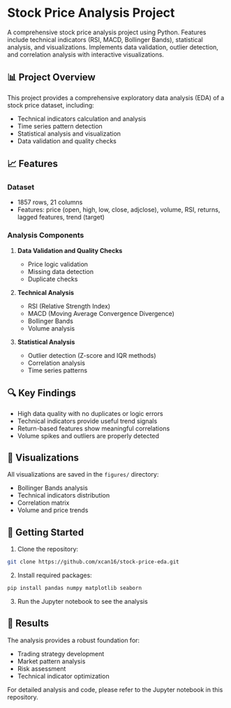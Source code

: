 # Stock Price Analysis Project

A comprehensive stock price analysis project using Python. Features include technical indicators (RSI, MACD, Bollinger Bands), statistical analysis, and visualizations. Implements data validation, outlier detection, and correlation analysis with interactive visualizations.

## 📊 Project Overview

This project provides a comprehensive exploratory data analysis (EDA) of a stock price dataset, including:
- Technical indicators calculation and analysis
- Time series pattern detection
- Statistical analysis and visualization
- Data validation and quality checks

## 📈 Features

### Dataset
- 1857 rows, 21 columns
- Features: price (open, high, low, close, adjclose), volume, RSI, returns, lagged features, trend (target)

### Analysis Components
1. **Data Validation and Quality Checks**
   - Price logic validation
   - Missing data detection
   - Duplicate checks

2. **Technical Analysis**
   - RSI (Relative Strength Index)
   - MACD (Moving Average Convergence Divergence)
   - Bollinger Bands
   - Volume analysis

3. **Statistical Analysis**
   - Outlier detection (Z-score and IQR methods)
   - Correlation analysis
   - Time series patterns

## 🔍 Key Findings

- High data quality with no duplicates or logic errors
- Technical indicators provide useful trend signals
- Return-based features show meaningful correlations
- Volume spikes and outliers are properly detected

## 📸 Visualizations

All visualizations are saved in the `figures/` directory:
- Bollinger Bands analysis
- Technical indicators distribution
- Correlation matrix
- Volume and price trends

## 🚀 Getting Started

1. Clone the repository:
```bash
git clone https://github.com/xcan16/stock-price-eda.git
```

2. Install required packages:
```bash
pip install pandas numpy matplotlib seaborn
```

3. Run the Jupyter notebook to see the analysis

## 📝 Results

The analysis provides a robust foundation for:
- Trading strategy development
- Market pattern analysis
- Risk assessment
- Technical indicator optimization

For detailed analysis and code, please refer to the Jupyter notebook in this repository.
